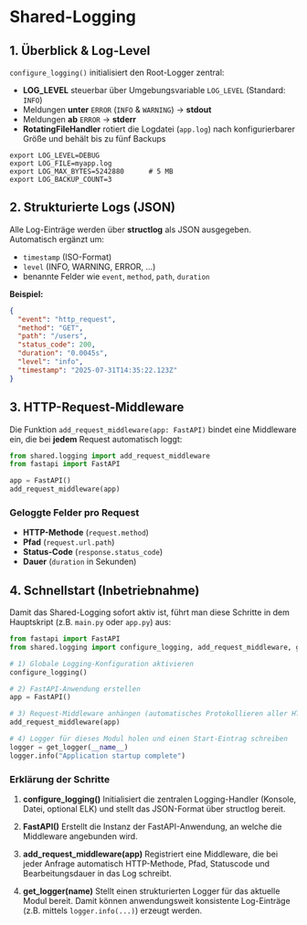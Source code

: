 # Shared-Logging

## 1. Überblick & Log-Level
`configure_logging()` initialisiert den Root-Logger zentral:

- **LOG_LEVEL** steuerbar über Umgebungsvariable `LOG_LEVEL` (Standard: `INFO`)
- Meldungen **unter** `ERROR` (`INFO` & `WARNING`) → **stdout**
- Meldungen **ab** `ERROR` → **stderr**
- **RotatingFileHandler** rotiert die Logdatei (`app.log`) nach konfigurierbarer Größe und behält bis zu fünf Backups

```
export LOG_LEVEL=DEBUG
export LOG_FILE=myapp.log
export LOG_MAX_BYTES=5242880      # 5 MB
export LOG_BACKUP_COUNT=3
```

## 2. Strukturierte Logs (JSON)

Alle Log-Einträge werden über **structlog** als JSON ausgegeben. Automatisch ergänzt um:

- `timestamp` (ISO-Format)
- `level` (INFO, WARNING, ERROR, …)
- benannte Felder wie `event`, `method`, `path`, `duration`

**Beispiel:**

```json
{
  "event": "http_request",
  "method": "GET",
  "path": "/users",
  "status_code": 200,
  "duration": "0.0045s",
  "level": "info",
  "timestamp": "2025-07-31T14:35:22.123Z"
}
```

## 3. HTTP-Request-Middleware

Die Funktion `add_request_middleware(app: FastAPI)` bindet eine Middleware ein, die bei **jedem** Request automatisch loggt:

```python
from shared.logging import add_request_middleware
from fastapi import FastAPI

app = FastAPI()
add_request_middleware(app)
```
### Geloggte Felder pro Request

- **HTTP-Methode** (`request.method`)
- **Pfad** (`request.url.path`)
- **Status-Code** (`response.status_code`)
- **Dauer** (`duration` in Sekunden)

## 4. Schnellstart (Inbetriebnahme)

Damit das Shared-Logging sofort aktiv ist, führt man diese Schritte in dem Hauptskript (z.B. `main.py` oder `app.py`) aus:

```python
from fastapi import FastAPI
from shared.logging import configure_logging, add_request_middleware, get_logger

# 1) Globale Logging-Konfiguration aktivieren
configure_logging()

# 2) FastAPI-Anwendung erstellen
app = FastAPI()

# 3) Request-Middleware anhängen (automatisches Protokollieren aller HTTP-Requests)
add_request_middleware(app)

# 4) Logger für dieses Modul holen und einen Start-Eintrag schreiben
logger = get_logger(__name__)
logger.info("Application startup complete")
```
### Erklärung der Schritte

1. **configure_logging()**
   Initialisiert die zentralen Logging-Handler (Konsole, Datei, optional ELK) und stellt das JSON-Format über structlog bereit.

2. **FastAPI()**
   Erstellt die Instanz der FastAPI-Anwendung, an welche die Middleware angebunden wird.

3. **add_request_middleware(app)**
   Registriert eine Middleware, die bei jeder Anfrage automatisch HTTP-Methode, Pfad, Statuscode und Bearbeitungsdauer in das Log schreibt.

4. **get_logger(__name__)**
   Stellt einen strukturierten Logger für das aktuelle Modul bereit. Damit können anwendungsweit konsistente Log-Einträge (z.B. mittels `logger.info(...)`) erzeugt werden.
